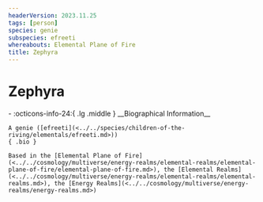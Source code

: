```yaml
---
headerVersion: 2023.11.25
tags: [person]
species: genie
subspecies: efreeti
whereabouts: Elemental Plane of Fire
title: Zephyra
---
```

# Zephyra
<div class="grid cards ext-narrow-margin ext-one-column" markdown>
- :octicons-info-24:{ .lg .middle } __Biographical Information__

    A genie ([efreeti](<../../species/children-of-the-riving/elementals/efreeti.md>))  
    { .bio }

    Based in the [Elemental Plane of Fire](<../../cosmology/multiverse/energy-realms/elemental-realms/elemental-plane-of-fire/elemental-plane-of-fire.md>), the [Elemental Realms](<../../cosmology/multiverse/energy-realms/elemental-realms/elemental-realms.md>), the [Energy Realms](<../../cosmology/multiverse/energy-realms/energy-realms.md>)
</div>




